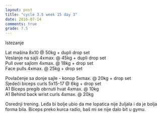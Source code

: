 ```yaml
---
layout: post
title: "cycle 3.5 week 15 day 3"
date: 2016-07-14
comments: true
grade: 7.5
---
```


Istezanje

Lat mašina 8x10 @ 50kg + dupli drop set     
Veslanje na sajli 4xmax. @ 45kg + dupli drop set     
Pull over sajlom 4xmax. @ 18kg + drop set      
Face pulls 4xmax. @ 25kg + drop set               

Povlačenje sa donje sajle - konop 5xmax. @ 20kg + drop set   
Sjedeći biceps curls 5x15-17 @ 6kg + drop set      
A1 Biceps pregib obrnuti hvat 4xmax. @ 10kg     
A1 Behind back wrist curls 4xmax. @ 20kg  

Osrednji trening. Leđa bi bolje ubio da me lopatica nije žuljala i da je bolja forma bila. Biceps preko kurca radio, baš mi se nije dalo bit u gymu.

